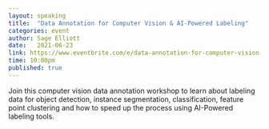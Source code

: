 ```yaml
---
layout: speaking
title:  "Data Annotation for Computer Vision & AI-Powered Labeling"
categories: event
author: Sage Elliott
date:   2021-06-23
link: https://www.eventbrite.com/e/data-annotation-for-computer-vision-ai-powered-labeling-live-demo-tickets-157878903049?aff=sage
time: 10:00pm
published: true
---
```


Join this computer vision data annotation workshop to learn about labeling data for object detection, instance segmentation, classification, feature point clustering and how to speed up the process using AI-Powered labeling tools.